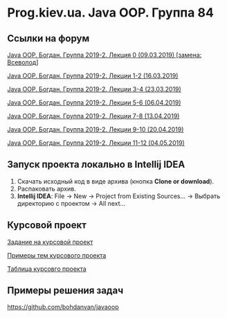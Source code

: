 Prog.kiev.ua. Java OOP. Группа 84
===

## Cсылки на форум

[Java OOP. Богдан. Группа 2019-2. Лекция 0 (09.03.2019) \[замена: Всеволод\]](https://prog.kiev.ua/forum/index.php/topic,4178.0.html)

[Java OOP. Богдан. Группа 2019-2. Лекции 1-2 (16.03.2019) ](https://prog.kiev.ua/forum/index.php/topic,4188.0.html)

[Java OOP. Богдан. Группа 2019-2. Лекции 3-4 (23.03.2019)](https://prog.kiev.ua/forum/index.php/topic,4197.0.html)

[Java OOP. Богдан. Группа 2019-2. Лекции 5-6 (06.04.2019)](https://prog.kiev.ua/forum/index.php/board,2.0.html)

[Java OOP. Богдан. Группа 2019-2. Лекции 7-8 (13.04.2019)](https://prog.kiev.ua/forum/index.php/topic,4221.0.html)

[Java OOP. Богдан. Группа 2019-2. Лекции 9-10 (20.04.2019)](https://prog.kiev.ua/forum/index.php/topic,4229.0.html)

[Java OOP. Богдан. Группа 2019-2. Лекции 11-12 (04.05.2019)](https://prog.kiev.ua/forum/index.php/topic,4245.0.html)

## Запуск проекта локально в Intellij IDEA

1. Скачать исходный код в виде архива (кнопка **Clone or download**).
2. Распаковать архив.
3. **Intellij IDEA**: File -> New -> Project from Existing Sources... -> Выбрать директорию с проектом -> All next...

## Курсовой проект

[Задание на курсовой проект](https://docs.google.com/document/d/1BD_RtdtKI4MZylI_UGOGdE8_d2CZTZnfVCWwirvSVbU/edit)

[Примеры тем курсового проекта](https://docs.google.com/document/d/1pYon-L6ZfPaYPiPBSg0tPbs6HT5B-LKSLjybU08STX8/edit?usp=sharing)

[Таблица курсовго проекта](https://docs.google.com/spreadsheets/d/1p_z2MVyyRu8n7TG4q6HcDFAfRwy-dpgCSBi_fZVpXHo/edit?usp=sharing)

## Примеры решения задач

https://github.com/bohdanvan/javaoop
